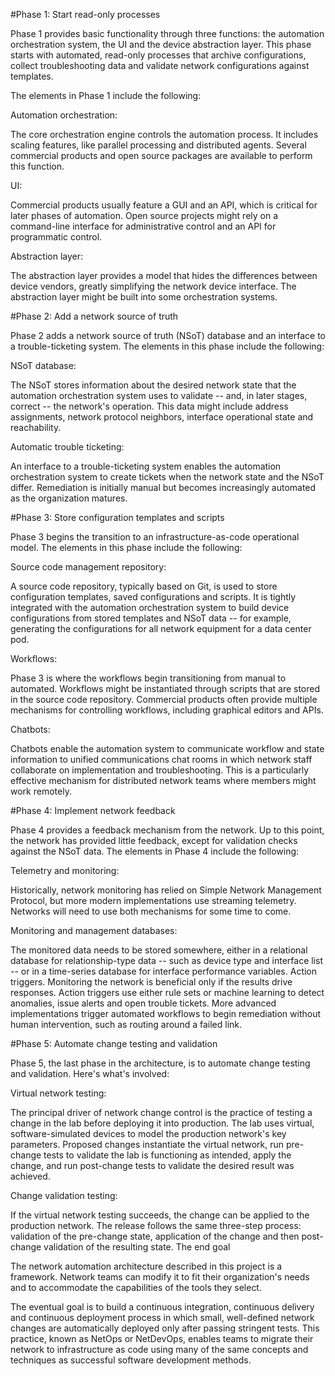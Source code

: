 #Phase 1: Start read-only processes


Phase 1 provides basic functionality through three functions: the automation orchestration system, the UI and the device abstraction layer. This phase starts with automated, read-only processes that archive configurations, collect troubleshooting data and validate network configurations against templates.

The elements in Phase 1 include the following:


Automation orchestration:

The core orchestration engine controls the automation process. It includes scaling features, like parallel processing and distributed agents. Several commercial products and open source packages are available to perform this function.


UI:

Commercial products usually feature a GUI and an API, which is critical for later phases of automation. Open source projects might rely on a command-line interface for administrative control and an API for programmatic control.


Abstraction layer:

The abstraction layer provides a model that hides the differences between device vendors, greatly simplifying the network device interface. The abstraction layer might be built into some orchestration systems.


#Phase 2: Add a network source of truth

Phase 2 adds a network source of truth (NSoT) database and an interface to a trouble-ticketing system. The elements in this phase include the following:


NSoT database:

The NSoT stores information about the desired network state that the automation orchestration system uses to validate -- and, in later stages, correct -- the network's operation. This data might include address assignments, network protocol neighbors, interface operational state and reachability.


Automatic trouble ticketing:

An interface to a trouble-ticketing system enables the automation orchestration system to create tickets when the network state and the NSoT differ. Remediation is initially manual but becomes increasingly automated as the organization matures.


#Phase 3: Store configuration templates and scripts


Phase 3 begins the transition to an infrastructure-as-code operational model. The elements in this phase include the following:



Source code management repository:

A source code repository, typically based on Git, is used to store configuration templates, saved configurations and scripts. It is tightly integrated with the automation orchestration system to build device configurations from stored templates and NSoT data -- for example, generating the configurations for all network equipment for a data center pod.


Workflows:

Phase 3 is where the workflows begin transitioning from manual to automated. Workflows might be instantiated through scripts that are stored in the source code repository. Commercial products often provide multiple mechanisms for controlling workflows, including graphical editors and APIs.


Chatbots:

Chatbots enable the automation system to communicate workflow and state information to unified communications chat rooms in which network staff collaborate on implementation and troubleshooting. This is a particularly effective mechanism for distributed network teams where members might work remotely.



#Phase 4: Implement network feedback

Phase 4 provides a feedback mechanism from the network. Up to this point, the network has provided little feedback, except for validation checks against the NSoT data. The elements in Phase 4 include the following:


Telemetry and monitoring:

Historically, network monitoring has relied on Simple Network Management Protocol, but more modern implementations use streaming telemetry. Networks will need to use both mechanisms for some time to come.


Monitoring and management databases:

The monitored data needs to be stored somewhere, either in a relational database for relationship-type data -- such as device type and interface list -- or in a time-series database for interface performance variables.
Action triggers. Monitoring the network is beneficial only if the results drive responses. Action triggers use either rule sets or machine learning to detect anomalies, issue alerts and open trouble tickets. More advanced implementations trigger automated workflows to begin remediation without human intervention, such as routing around a failed link.



#Phase 5: Automate change testing and validation

Phase 5, the last phase in the architecture, is to automate change testing and validation. Here's what's involved:


Virtual network testing:

The principal driver of network change control is the practice of testing a change in the lab before deploying it into production. The lab uses virtual, software-simulated devices to model the production network's key parameters. Proposed changes instantiate the virtual network, run pre-change tests to validate the lab is functioning as intended, apply the change, and run post-change tests to validate the desired result was achieved.


Change validation testing:

If the virtual network testing succeeds, the change can be applied to the production network. The release follows the same three-step process: validation of the pre-change state, application of the change and then post-change validation of the resulting state.
The end goal


  The network automation architecture described in this project is a framework. Network teams can modify it to fit their organization's needs and to accommodate the capabilities of the tools they select.

   The eventual goal is to build a continuous integration, continuous delivery and continuous deployment process in which small, well-defined network changes are automatically deployed only after passing stringent tests. This practice, known as NetOps or NetDevOps, enables teams to migrate their network to infrastructure as code using many of the same concepts and techniques as successful software development methods.

